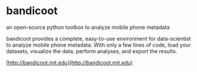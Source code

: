 # bandicoot
an open-source python toolbox to analyze mobile phone metadata

bandicoot provides a complete, easy-to-use environment for data-scientist to analyze mobile phone metadata. With only a few lines of code, load your datasets, visualize the data, perform analyses, and export the results.

[http://bandicoot.mit.edu](http://bandicoot.mit.edu)
